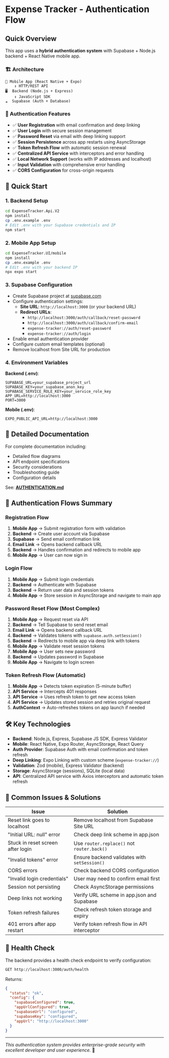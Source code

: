 # Expense Tracker - Authentication Flow

## Quick Overview

This app uses a **hybrid authentication system** with Supabase + Node.js backend + React Native mobile app.

### 🏗️ Architecture

```
📱 Mobile App (React Native + Expo)
    ↕️ HTTP/REST API
🖥️  Backend (Node.js + Express)
    ↕️ JavaScript SDK
☁️  Supabase (Auth + Database)
```

### 🔐 Authentication Features

- ✅ **User Registration** with email confirmation and deep linking
- ✅ **User Login** with secure session management
- ✅ **Password Reset** via email with deep linking support
- ✅ **Session Persistence** across app restarts using AsyncStorage
- ✅ **Token Refresh Flow** with automatic session renewal
- ✅ **Centralized API Service** with interceptors and error handling
- ✅ **Local Network Support** (works with IP addresses and localhost)
- ✅ **Input Validation** with comprehensive error handling
- ✅ **CORS Configuration** for cross-origin requests

## 🚀 Quick Start

### 1. Backend Setup

```bash
cd ExpenseTracker.Api.V2
npm install
cp .env.example .env
# Edit .env with your Supabase credentials and IP
npm start
```

### 2. Mobile App Setup

```bash
cd ExpenseTracker.UI/mobile
npm install
cp .env.example .env
# Edit .env with your backend IP
npx expo start
```

### 3. Supabase Configuration

- Create Supabase project at [supabase.com](https://supabase.com)
- Configure authentication settings:
  - **Site URL**: `http://localhost:3000` (or your backend URL)
  - **Redirect URLs**:
    - `http://localhost:3000/auth/callback/reset-password`
    - `http://localhost:3000/auth/callback/confirm-email`
    - `expense-tracker://auth/reset-password`
    - `expense-tracker://auth/login`
- Enable email authentication provider
- Configure custom email templates (optional)
- Remove localhost from Site URL for production

### 4. Environment Variables

**Backend (.env)**:

```env
SUPABASE_URL=your_supabase_project_url
SUPABASE_KEY=your_supabase_anon_key
SUPABASE_SERVICE_ROLE_KEY=your_service_role_key
APP_URL=http://localhost:3000
PORT=3000
```

**Mobile (.env)**:

```env
EXPO_PUBLIC_API_URL=http://localhost:3000
```

## 📖 Detailed Documentation

For complete documentation including:

- Detailed flow diagrams
- API endpoint specifications
- Security considerations
- Troubleshooting guide
- Configuration details

See: **[AUTHENTICATION.md](./AUTHENTICATION.md)**

## 🔄 Authentication Flows Summary

### Registration Flow

1. **Mobile App** → Submit registration form with validation
2. **Backend** → Create user account via Supabase
3. **Supabase** → Send email confirmation link
4. **Email Link** → Opens backend callback URL
5. **Backend** → Handles confirmation and redirects to mobile app
6. **Mobile App** → User can now sign in

### Login Flow

1. **Mobile App** → Submit login credentials
2. **Backend** → Authenticate with Supabase
3. **Backend** → Return user data and session tokens
4. **Mobile App** → Store session in AsyncStorage and navigate to main app

### Password Reset Flow (Most Complex)

1. **Mobile App** → Request reset via API
2. **Backend** → Tell Supabase to send reset email
3. **Email Link** → Opens backend callback URL
4. **Backend** → Validates tokens with `supabase.auth.setSession()`
5. **Backend** → Redirects to mobile app via deep link with tokens
6. **Mobile App** → Validate reset session tokens
7. **Mobile App** → User sets new password
8. **Backend** → Updates password in Supabase
9. **Mobile App** → Navigate to login screen

### Token Refresh Flow (Automatic)

1. **Mobile App** → Detects token expiration (5-minute buffer)
2. **API Service** → Intercepts 401 responses
3. **API Service** → Uses refresh token to get new access token
4. **API Service** → Updates stored session and retries original request
5. **AuthContext** → Auto-refreshes tokens on app launch if needed

## 🛠️ Key Technologies

- **Backend**: Node.js, Express, Supabase JS SDK, Express Validator
- **Mobile**: React Native, Expo Router, AsyncStorage, React Query
- **Auth Provider**: Supabase Auth with email confirmation and token refresh
- **Deep Linking**: Expo Linking with custom scheme (`expense-tracker://`)
- **Validation**: Zod (mobile), Express Validator (backend)
- **Storage**: AsyncStorage (sessions), SQLite (local data)
- **API**: Centralized API service with Axios interceptors and automatic token refresh

## 🐛 Common Issues & Solutions

| Issue                             | Solution                                     |
| --------------------------------- | -------------------------------------------- |
| Reset link goes to localhost      | Remove localhost from Supabase Site URL      |
| "Initial URL: null" error         | Check deep link scheme in app.json           |
| Stuck in reset screen after login | Use `router.replace()` not `router.back()`   |
| "Invalid tokens" error            | Ensure backend validates with `setSession()` |
| CORS errors                       | Check backend CORS configuration             |
| "Invalid login credentials"       | User may need to confirm email first         |
| Session not persisting            | Check AsyncStorage permissions               |
| Deep links not working            | Verify URL scheme in app.json and Supabase   |
| Token refresh failures            | Check refresh token storage and expiry       |
| 401 errors after app restart      | Verify token refresh flow in API interceptor |

## 🔧 Health Check

The backend provides a health check endpoint to verify configuration:

```bash
GET http://localhost:3000/auth/health
```

Returns:

```json
{
  "status": "ok",
  "config": {
    "supabaseConfigured": true,
    "appUrlConfigured": true,
    "supabaseUrl": "configured",
    "supabaseKey": "configured",
    "appUrl": "http://localhost:3000"
  }
}
```

---

_This authentication system provides enterprise-grade security with excellent developer and user experience._ 🎉

